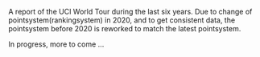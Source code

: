 A report of the UCI World Tour during the last six years.
Due to change of pointsystem(rankingsystem) in 2020, and to get consistent data, the pointsystem before 2020 is reworked to match the latest pointsystem. 

In progress, more to come ...
